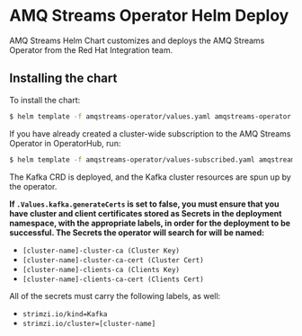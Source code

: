 # AMQ Streams Operator Helm Deploy

AMQ Streams Helm Chart customizes and deploys the AMQ Streams Operator from the Red Hat Integration team.

## Installing the chart

To install the chart:

```bash
$ helm template -f amqstreams-operator/values.yaml amqstreams-operator | oc apply -f-
```

If you have already created a cluster-wide subscription to the AMQ Streams Operator in OperatorHub, run:

```bash
$ helm template -f amqstreams-operator/values-subscribed.yaml amqstreams-operator | oc apply -f -
```

The Kafka CRD is deployed, and the Kafka cluster resources are spun up by the operator.

**If `.Values.kafka.generateCerts` is set to false, you must ensure that you have cluster and client certificates stored as Secrets in the deployment namespace, with the appropriate labels, in order for the deployment to be successful. The Secrets the operator will search for will be named:**

- `[cluster-name]-cluster-ca (Cluster Key)`
- `[cluster-name]-cluster-ca-cert (Cluster Cert)`
- `[cluster-name]-clients-ca (Clients Key)`
- `[cluster-name]-clients-ca-cert (Clients Cert)`

All of the secrets must carry the following labels, as well:

- `strimzi.io/kind=Kafka`
- `strimzi.io/cluster=[cluster-name]`
